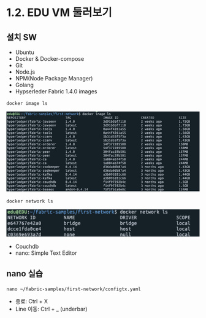 # 1.2. EDU VM 둘러보기

## 설치 SW
- Ubuntu
- Docker & Docker-compose
- Git
- Node.js
- NPM(Node Package Manager)
- Golang
- Hypserleder Fabric 1.4.0 images
```
docker image ls
```
![docker image ls](https://github.com/skblockedu/edu19/blob/master/images/Session2_1.png)

```
docker network ls
```
![docker netowork ls](https://github.com/skblockedu/edu19/blob/master/images/Session2_2.png)


- Couchdb
- nano: Simple Text Editor

## nano 실습
```
nano ~/fabric-samples/first-network/configtx.yaml
```
- 종료: Ctrl + X
- Line 이동: Ctrl + _  (underbar)
